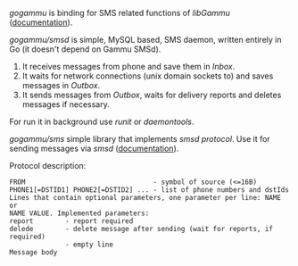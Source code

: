 *gogammu* is binding for SMS related functions of *libGammu*
([documentation](http://gopkgdoc.appspot.com/pkg/github.com/ziutek/gogammu)).

*gogammu/smsd* is simple, MySQL based, SMS daemon, written entirely in Go (it
doesn't depend on Gammu SMSd).

1. It receives messages from phone and save them in *Inbox*.
2. It waits for network connections (unix domain sockets to) and saves messages
in *Outbox*.
3. It sends messages from *Outbox*, waits for delivery reports and deletes
messages if necessary.

For run it in background use *runit* or *daemontools*.

*gogammu/sms* simple library that implements *smsd protocol*. Use it for sending
messages via *smsd*
([documentation](http://gopkgdoc.appspot.com/pkg/github.com/ziutek/gogammu/sms)).

Protocol description:

	FROM                                - symbol of source (<=16B)
	PHONE1[=DSTID1] PHONE2[=DSTID2] ... - list of phone numbers and dstIds
	Lines that contain optional parameters, one parameter per line: NAME or
	NAME VALUE. Implemented parameters:
	report        - report required
	delede        - delete message after sending (wait for reports, if required)
	              - empty line
	Message body
